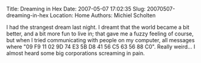 Title: Dreaming in Hex
Date: 2007-05-07 17:02:35
Slug: 20070507-dreaming-in-hex
Location: Home
Authors: Michiel Scholten

<p>I had the strangest dream last night. I dreamt that the world became a bit better, and a bit more fun to live in; that gave me a fuzzy feeling of course, but when I tried communicating with people on my computer, all messages where "09 F9 11 02 9D 74 E3 5B D8 41 56 C5 63 56 88 C0". Really weird... I almost heard some big corporations screaming in pain.</p.